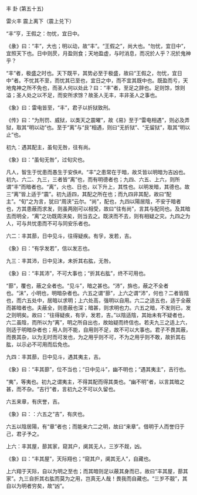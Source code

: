 丰 卦 (第五十五)

雷火丰 震上离下（震上兑下）

“丰”亨，王假之：勿忧，宜日中。

《彖》曰：“丰”，大也；明以动，故“丰”。“王假之”，尚大也。“勿忧，宜日中”，宜照天下也。日中则昃，月盈则食；天地盈虚，与时消息，而况於人乎？况於鬼神乎？

“丰”者，极盛之时也。天下既平，其势必至于极盛，故曰“王假之，勿忧，宜日中”者。不忧其不至，而忧其已至也，宜日之中，而不宜其既中也。既盈而亏，天地鬼神之所不免也，而圣人何以处此？曰：“丰”者，至足之辞也。足则馀，馀则溢；圣人处之以不足，而安所求馀？故圣人无丰，丰非圣人之事也。

《象》曰：雷电皆至，“丰”，君子以折狱致刑。

《传》曰：“为刑罚、威狱，以类天之震曜”，故《易》至于“雷电相遇”，则必及弄狱，取其“明以动”也。至于“离”与“艮”相遇，则曰“无折狱”、“无留狱”，取其“明以止”也。

初九：遇其配主，虽旬无咎，往有尚。

《象》曰：“虽旬无咎”，过旬灾也。

凡人，智生于忧患而愚生于安佚#。“丰”之患常在于暗，故爻皆以明暗为吉凶也。初九、六二、九三，三者皆“离”也，而有明德者也；九四、六五、上六，则所谓“丰”而暗者也。“离”，火也、日也，以下升上，其性也。以明发暗，其德也。故三“离”皆上适于“震”。初九适四，其配之所在也；而九四非其配，故曰“配主”。“旬”之为言，犹曰“周浃”云尔。“尚”，配也，九四以陽居陰，不安于暗者也，方其患蔽而求发，则虽两刚可以相受，故曰“往有尚”，言其与配同也。及其暗去而明全，“离”之功既周浃矣，则当去之。既浃而不去，则有相疑之灾。九四之为人，可与共忧患而不可与同安乐者也。

六二：丰其蔀，日中见斗，往得疑疾。有孚，发若，吉。

《象》曰：“有孚发若”，信以发志也。

九三：丰其沛，日中见沬，未折其右肱，无咎。

《象》曰：“丰其沛”，不可大事也；“折其右肱”，终不可用也。

“蔀”，覆也，蔽之全者也。“见斗”，暗之甚也。“沛”，旆也，蔽之不全者也。“沬”，小明也，明暗杂者也。六五之谓“蔀”，上六之谓“沛”，何也？二者皆陰也，而六五处中，居暗以求明；上六处高，强明以自用。六二之适五也，适于全蔽而甚暗者也。夫蔽全，则患蔽也深；暗甚，则求明也力。六五之暗，不发则已，发之则明矣。故曰：“往得疑疾，有孚，发若，吉。”以陰适陰，其始未有不疑者也，六二虽陰，而所以为“离”，明之所自出也，故始疑而终信也。若夫九三之适上六，则适于明暗杂者也；用人则不能，自用则不足，故不可以大事也。君子不畏其蔽，而畏其杂，以为无时而可发也，为之用乎则不可，不为之用乎则不敢，故折其右肱，以示必不可用而后免也。

九四：丰其蔀，日中见斗，遇其夷主，吉。

《象》曰：“丰其蔀”，位不当也；“日中见斗”，幽不明也；“遇其夷主”，吉行也。

“夷”，等夷也。初九之谓夷主，不得其配而得其类也。“幽不明”者，以言其暗之甚，而不杂。“吉行”者，言初九之不可以久留也。

六五来章，有庆誉，吉。

《象》曰：：六五之“吉”，有庆也。

六五以陰居陽，有“章”者也；而能来六二之明，故曰“来章”。借明于人而誉归于己，君子予之。

上六：丰其屋，蔀其家，窥其户，阒其无人，三岁不觌，凶。

《象》曰：“丰其屋”，天际翔也；“窥其户，阒其无人”，自藏也。

上六翔于天际，自以为明之至也；而其暗则足以蔽其身而已，故曰“丰其屋，蔀其家”。九三自折其右肱而莫为之用，岂真无人哉！畏我而自藏也。“三岁不靓”，其自以为明者穷矣，故“凶”。

